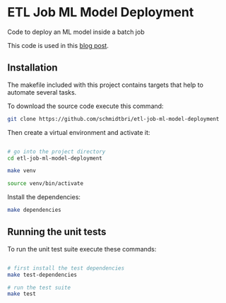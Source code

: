 # ETL Job ML Model Deployment
Code to deploy an ML model inside a batch job

This code is used in this [blog post]().

## Installation 
The makefile included with this project contains targets that help to automate several tasks.

To download the source code execute this command:
```bash
git clone https://github.com/schmidtbri/etl-job-ml-model-deployment
```
Then create a virtual environment and activate it:
```bash

# go into the project directory
cd etl-job-ml-model-deployment

make venv

source venv/bin/activate
```

Install the dependencies:
```bash
make dependencies
```

## Running the unit tests
To run the unit test suite execute these commands:
```bash

# first install the test dependencies
make test-dependencies

# run the test suite
make test
```